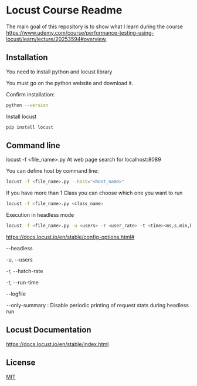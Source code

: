 # Locust Course Readme

The main goal of this repository is to show what I learn during the course https://www.udemy.com/course/performance-testing-using-locust/learn/lecture/20253594#overview,

## Installation

You need to install python and locust library

You must go on the python website and download it.

Confirm installation:
```bash
python --version
```

Install locust
```bash
pip install locust
```

## Command line
locust -f <file_name>.py
At web page search for localhost:8089

You can define host by command line:
```bash
locust -f <file_name>.py --host="<host_name>"
```

If you have more than 1 Class you can choose which one you want to run
```bash
locust -f <file_name>.py <class_name>
```

Execution in headless  mode
```bash
locust -f <file_name>.py -u <users> -r <user_rate> -t <time><ms,s,min,h> --headless --logfile logfiles/<log_file_name>.log --loglevel DEBUG
```

https://docs.locust.io/en/stable/config-options.html#

--headless

-u, --users

-r, --hatch-rate

-t, --run-time

--logfile

--only-summary : Disable periodic printing of request stats during headless run

## Locust Documentation
https://docs.locust.io/en/stable/index.html

## License

[MIT](https://choosealicense.com/licenses/mit/)